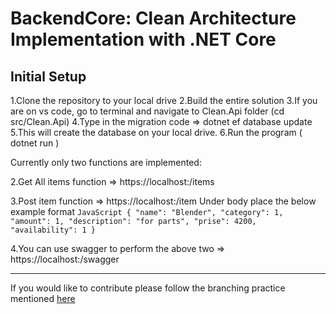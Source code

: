 # BackendCore: Clean Architecture Implementation with .NET Core


## Initial Setup

1.Clone the repository to your local drive
2.Build the entire solution
3.If you are on vs code, go to terminal and navigate to Clean.Api folder (cd src/Clean.Api)
4.Type in the migration code => dotnet ef database update
5.This will create the database on your local drive.
6.Run the program ( dotnet run )

Currently only two functions are implemented:

2.Get All items function => https://localhost:<port number>/items

3.Post item function => https://localhost:<port number>/item
                        Under body place the below example format
                        ```JavaScript
                        {
                        "name": "Blender",
                        "category": 1,
                        "amount": 1,
                        "description": "for parts",
                        "prise": 4200,
                        "availability": 1
                        }
                        ```

4.You can use swagger to perform the above two => https://localhost:<port number>/swagger

***

If you would like to contribute please follow the branching practice mentioned [here](https://github.com/DevOrg11/backendcore/wiki)